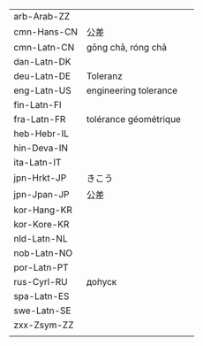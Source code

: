 | | | |
|-|-|-|
| arb-Arab-ZZ |  |  |
| cmn-Hans-CN | 公差 |  |
| cmn-Latn-CN | gōng chā, róng chā |  |
| dan-Latn-DK |  |  |
| deu-Latn-DE | Toleranz |  |
| eng-Latn-US | engineering tolerance |  |
| fin-Latn-FI |  |  |
| fra-Latn-FR | tolérance géométrique |  |
| heb-Hebr-IL |  |  |
| hin-Deva-IN |  |  |
| ita-Latn-IT |  |  |
| jpn-Hrkt-JP | きこう |  |
| jpn-Jpan-JP | 公差 |  |
| kor-Hang-KR |  |  |
| kor-Kore-KR |  |  |
| nld-Latn-NL |  |  |
| nob-Latn-NO |  |  |
| por-Latn-PT |  |  |
| rus-Cyrl-RU | до́пуск |  |
| spa-Latn-ES |  |  |
| swe-Latn-SE |  |  |
| zxx-Zsym-ZZ |  |  |
|  |  |  |
